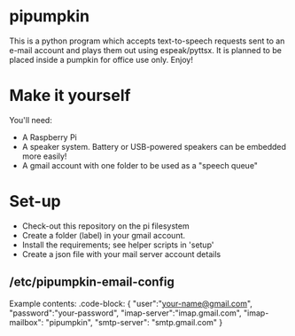 pipumpkin
=========
This is a python program which accepts text-to-speech requests sent to an e-mail account and plays them out using espeak/pyttsx.
It is planned to be placed inside a pumpkin for office use only. Enjoy!

Make it yourself
================
You'll need:
* A Raspberry Pi
* A speaker system. Battery or USB-powered speakers can be embedded more easily!
* A gmail account with one folder to be used as a "speech queue"

Set-up
======
* Check-out this repository on the pi filesystem
* Create a folder (label) in your gmail account.
* Install the requirements; see helper scripts in 'setup'
* Create a json file with your mail server account details

/etc/pipumpkin-email-config
---------------------------
Example contents:
.code-block:
  {
    "user":"your-name@gmail.com",
    "password":"your-password",
    "imap-server":"imap.gmail.com",
    "imap-mailbox": "pipumpkin",
    "smtp-server": "smtp.gmail.com"
  }


